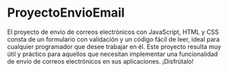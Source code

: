 # ProyectoEnvioEmail

El proyecto de envío de correos electrónicos con JavaScript,
HTML y CSS consta de un formulario con validación y un código fácil de leer,
ideal para cualquier programador que desee trabajar en él.
Este proyecto resulta muy útil y práctico para aquellos que necesitan implementar 
una funcionalidad de envío de correos electrónicos en sus aplicaciones. ¡Disfrútalo!
